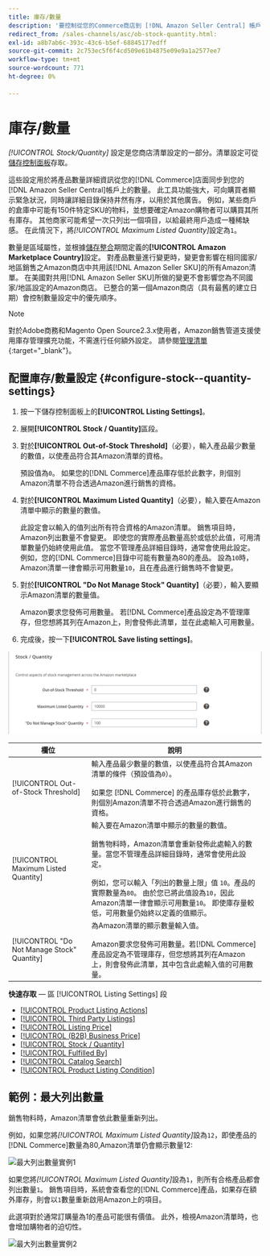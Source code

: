 ```yaml
---
title: 庫存/數量
description: '要控制從您的Commerce商店到 [!DNL Amazon Seller Central] 帳戶的產品數量詳細資訊的同步，請更新「庫存/數量」設定。'
redirect_from: /sales-channels/asc/ob-stock-quantity.html: 
exl-id: a8b7ab6c-393c-43c6-b5ef-68845177edff
source-git-commit: 2c753ec5f6f4cd509e61b4875e09e9a1a2577ee7
workflow-type: tm+mt
source-wordcount: 771
ht-degree: 0%

---
```


# 庫存/數量

*[!UICONTROL Stock/Quantity]* 設定是您商店清單設定的一部分。清單設定可從[儲存控制面板](./amazon-store-dashboard.md)存取。

這些設定用於將產品數量詳細資訊從您的[!DNL Commerce]店面同步到您的[!DNL Amazon Seller Central]帳戶上的數量。 此工具功能強大，可向購買者顯示緊急狀況，同時讓詳細目錄保持井然有序，以用於其他廣告。 例如，某些商戶的倉庫中可能有150件特定SKU的物料，並想要確定Amazon購物者可以購買其所有庫存。 其他商家可能希望一次只列出一個項目，以給最終用戶造成一種稀缺感。 在此情況下，將&#x200B;*[!UICONTROL Maximum Listed Quantity]*&#x200B;設定為`1`。

數量是區域屬性，並根據[儲存整合](./store-integration.md)期間定義的&#x200B;**[!UICONTROL Amazon Marketplace Country]**&#x200B;設定。 對產品數量進行變更時，變更會影響在相同國家/地區銷售之Amazon商店中共用該[!DNL Amazon Seller SKU]的所有Amazon清單。 在美國對共用[!DNL Amazon Seller SKU]所做的變更不會影響您為不同國家/地區設定的Amazon商店。 已整合的第一個Amazon商店（具有最舊的建立日期）會控制數量設定中的優先順序。

>[!NOTE]
>
>對於Adobe商務和Magento Open Source2.3.x使用者，Amazon銷售管道支援使用庫存管理擴充功能，不需進行任何額外設定。 請參閱[管理清單](https://docs.magento.com/user-guide/v2.3/catalog/inventory-management.html){:target=&quot;_blank&quot;}。

## 配置庫存/數量設定 {#configure-stock--quantity-settings}

1. 按一下儲存控制面板上的&#x200B;**[!UICONTROL Listing Settings]**。

1. 展開&#x200B;**[!UICONTROL Stock / Quantity]**&#x200B;區段。

1. 對於&#x200B;**[!UICONTROL Out-of-Stock Threshold]**（必要），輸入產品最少數量的數值，以使產品符合其Amazon清單的資格。

   預設值為`0`。 如果您的[!DNL Commerce]產品庫存低於此數字，則個別Amazon清單不符合透過Amazon進行銷售的資格。

1. 對於&#x200B;**[!UICONTROL Maximum Listed Quantity]**（必要），輸入要在Amazon清單中顯示的數量的數值。

   此設定會以輸入的值列出所有符合資格的Amazon清單。 銷售項目時，Amazon列出數量不會變更。 即使您的實際產品數量高於或低於此值，可用清單數量仍始終使用此值。 當您不管理產品詳細目錄時，通常會使用此設定。 例如，您的[!DNL Commerce]目錄中可能有數量為80的產品。 設為`10`時，Amazon清單一律會顯示可用數量`10`，且在產品進行銷售時不會變更。

1. 對於&#x200B;**[!UICONTROL "Do Not Manage Stock" Quantity]**（必要），輸入要顯示Amazon清單的數量值。

   Amazon要求您發佈可用數量。 若[!DNL Commerce]產品設定為不管理庫存，但您想將其列在Amazon上，則會發佈此清單，並在此處輸入可用數量。

1. 完成後，按一下&#x200B;**[!UICONTROL Save listing settings]**。

![庫存/數量設定](assets/amazon-stock-quantity.png)

| 欄位 | 說明 |
|---|---|
| [!UICONTROL Out-of-Stock Threshold] | 輸入產品最少數量的數值，以使產品符合其Amazon清單的條件（預設值為`0`）。<br><br>如果您 [!DNL Commerce] 的產品庫存低於此數字，則個別Amazon清單不符合透過Amazon進行銷售的資格。 |
| [!UICONTROL Maximum Listed Quantity] | 輸入要在Amazon清單中顯示的數量的數值。<br><br>銷售物料時，Amazon清單會重新發佈此處輸入的數量。當您不管理產品詳細目錄時，通常會使用此設定。<br><br>例如，您可以輸入「列出的數量上限」值 `10`。產品的實際數量為`80`。 由於您已將此值設為`10`，因此Amazon清單一律會顯示可用數量`10`。 即使庫存量較低，可用數量仍始終以定義的值顯示。 |
| [!UICONTROL "Do Not Manage Stock" Quantity] | 為Amazon清單的顯示數量輸入值。<br><br>Amazon要求您發佈可用數量。若[!DNL Commerce]產品設定為不管理庫存，但您想將其列在Amazon上，則會發佈此清單，其中包含此處輸入值的可用數量。 |

**快速存取**  — 區 [!UICONTROL Listing Settings] 段

- [[!UICONTROL Product Listing Actions]](./product-listing-actions.md)
- [[!UICONTROL Third Party Listings]](./third-party-listing-settings.md)
- [[!UICONTROL Listing Price]](./listing-price.md)
- [[!UICONTROL (B2B) Business Price]](./business-pricing.md)
- [[!UICONTROL Stock / Quantity]](./stock-quantity.md)
- [[!UICONTROL Fulfilled By]](./fulfilled-by.md)
- [[!UICONTROL Catalog Search]](./catalog-search.md)
- [[!UICONTROL Product Listing Condition]](./product-listing-condition.md)

## 範例：最大列出數量

銷售物料時，Amazon清單會依此數量重新列出。

例如，如果您將&#x200B;*[!UICONTROL Maximum Listed Quantity]*&#x200B;設為`12`，即使產品的[!DNL Commerce]數量為80,Amazon清單仍會顯示數量12:

![最大列出數量實例1](assets/amazon-max-listed-quantity.png)

如果您將&#x200B;*[!UICONTROL Maximum Listed Quantity]*&#x200B;設為`1`，則所有合格產品都會列出數量`1`。 銷售項目時，系統會查看您的[!DNL Commerce]產品，如果存在額外庫存，則會以`1`數量重新啟用Amazon上的項目。

此選項對於通常訂購量為1的產品可能很有價值。 此外，檢視Amazon清單時，也會增加購物者的迫切性。

![最大列出數量實例2](assets/amazon-max-listed-quantity-1.png)
